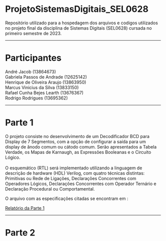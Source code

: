 <h1>ProjetoSistemasDigitais_SEL0628</h1>

Repositório utilizado para a hospedagem dos arquivos e codigos utilizados no projeto final da disciplina de Sistemas Digitais (SEL0628) cursada no primeiro semestre de 2023.

<hr>

<h1>Participantes</h1>

André Jacob (13864673) <br>
Gabriela Passos de Andrade (12625142) <br>
Henrique de Oliveira Araujo (13863950) <br>
Marcus Vinicius da Silva (13833150) <br>
Rafael Cunha Bejes Learth (13676367) <br>
Rodrigo Rodrigues (13695362) <br>

<hr>

<h1>Parte 1</h1>
O projeto consiste no desenvolvimento de um Decodificador BCD para Display de 7 Segmentos, com a opção de configurar a saída para um display de ânodo comum ou cátodo comum. Serão apresentados a Tabela Verdade, os Mapas de Karnaugh, as Expressões Booleanas e o Circuito Lógico. <br> <br>
O esquemático (RTL) será implementado utilizando a linguagem de descrição de hardware (HDL) Verilog, com quatro técnicas distintas: Primitivas ou Rede de Ligações, Declarações Concorrentes com Operadores Lógicos, Declarações Concorrentes com Operador Ternário e Declaração Procedural ou Comportamental. <br>

O arquivo com as especificações citadas se encontram em : <br>

<a href=“https://github.com/RodrigoRCZ/ProjetoSistemasDigitais_SEL0628/tree/main/Parte%201”> Relatório da Parte 1 </a>

<hr>

<h1>Parte 2</h1>
